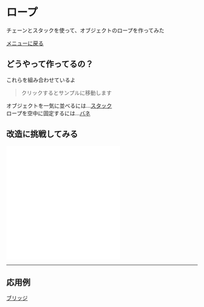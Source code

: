 # ロープ

チェーンとスタックを使って、オブジェクトのロープを作ってみた

[メニューに戻る](index.html)


## どうやって作ってるの？

これらを組み合わせているよ  
> クリックするとサンプルに移動します

オブジェクトを一気に並べるには…[スタック](stack/index.html)  
ロープを空中に固定するには…[バネ](constraint/index.html)  

## 改造に挑戦してみる

![ロープを作る](chains/main.js)  
![設定](chains/setting.js)

- - -

## 応用例

[ブリッジ](bridge/index.html)

